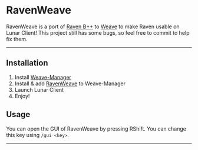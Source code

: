 # RavenWeave
RavenWeave is a port of [Raven B++](https://github.com/K-ov/Raven-bPLUS) to [Weave](https://github.com/Weave-MC/Weave-Loader) to make Raven usable on Lunar Client! This project still has some bugs, so feel free to commit to help fix them.

---

## Installation
1. Install [Weave-Manager](https://github.com/exejar/Weave-Manager/releases)
2. Install & add [RavenWeave](https://github.com/PianoPenguin471/RavenWeave/releases) to Weave-Manager
3. Launch Lunar Client
4. Enjoy!

## Usage
You can open the GUI of RavenWeave by pressing RShift. You can change this key using `/gui <key>`.

---

